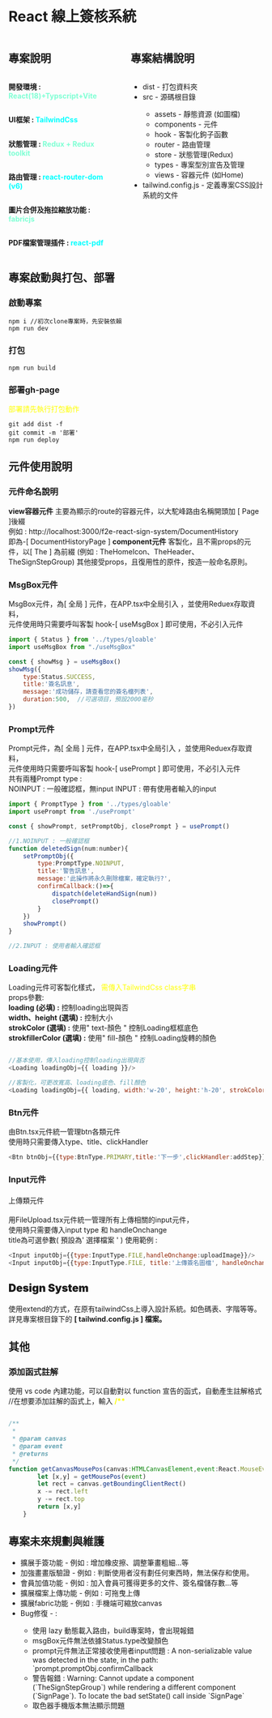 # React 線上簽核系統
<div style="display:flex">
    <section style="display:flex;flex-direction: column;margin-right:50px">
        <h2 style="font-weight:bolder">專案說明</h2>
        <p style="font-weight:bold"> 開發環境 : <span style="color: aquamarine ; font-weight:bold"> React(18)+Typscript+Vite </span></p>
        <p style="font-weight:bold"> UI框架 : <span style="color: aqua ; font-weight:bold"> TailwindCss </span></p>
        <p style="font-weight:bold"> 狀態管理 :  <span style="color: aquamarine ; font-weight:bold"> Redux + Redux toolkit </span></p>
        <p style="font-weight:bold"> 路由管理 :  <span style="color: aqua ; font-weight:bold"> react-router-dom (v6) </span></p>
        <p style="font-weight:bold"> 圖片合併及拖拉縮放功能 :  <span style="color: aquamarine ; font-weight:bold"> fabricjs </span></p>
        <p style="font-weight:bold"> PDF檔案管理插件 :  <span style="color: aqua ; font-weight:bold"> react-pdf </span></p>
    </section>
    <section style="display:flex;flex-direction: column">
        <h2 style="font-weight:bolder">專案結構說明</h2>
        <ul>
            <li>dist - 打包資料夾</li>
            <li>src  - 源碼根目錄</li>
            <ul>
                <li>assets     - 靜態資源 (如圖檔)</li>
                <li>components -  元件</li>
                <li>hook       -  客製化鉤子函數</li>
                <li>router     -  路由管理</li>
                <li>store      -  狀態管理(Redux)</li>
                <li>types      -  專案型別宣告及管理</li>
                <li>views      -  容器元件 (如Home)</li>
            </ul>
            <li>tailwind.config.js - 定義專案CSS設計系統的文件</li>
        </ul>
    </section>
</div>

## <span style="font-weight:bolder">專案啟動與打包、部署</span>
### 啟動專案
```
npm i //初次clone專案時，先安裝依賴
npm run dev
```
### 打包
```
npm run build
```
### 部署gh-page
<span style="color: yellow"> 部署請先執行打包動作 </span>

```
git add dist -f
git commit -m '部署'
npm run deploy

```
## <span style="font-weight:bolder">元件使用說明</span>
### <span style="font-weight:bold">元件命名說明</span>
<span style="font-weight:bold">view容器元件</span>
主要為顯示的route的容器元件，以大駝峰路由名稱開頭加 [ Page ]後綴<br>
例如 : http://localhost:3000/f2e-react-sign-system/DocumentHistory<br>
即為-[ DocumentHistoryPage ]
<span style="font-weight:bold">component元件</span>
客製化，且不需props的元件，以[ The ] 為前綴 (例如 : TheHomeIcon、TheHeader、TheSignStepGroup)
其他接受props，且復用性的原件，按造一般命名原則。

### <span style="font-weight:bold">MsgBox元件</span>
MsgBox元件，為[ 全局 ] 元件，在APP.tsx中全局引入 ，並使用Reduex存取資料，<br>
元件使用時只需要呼叫客製 hook-[ useMsgBox ] 即可使用，不必引入元件
```javascript
import { Status } from '../types/gloable'
import useMsgBox from "./useMsgBox"

const { showMsg } = useMsgBox()
showMsg({
    type:Status.SUCCESS,
    title:'簽名訊息',
    message:'成功儲存，請查看您的簽名檔列表',
    duration:500,  //可選項目，預設2000毫秒
})

```
### <span style="font-weight:bold">Prompt元件</span>
Prompt元件，為[ 全局 ] 元件，在APP.tsx中全局引入 ，並使用Reduex存取資料，<br>
元件使用時只需要呼叫客製 hook-[ usePrompt ] 即可使用，不必引入元件<br>
共有兩種Prompt type : <br>
NOINPUT : 一般確認框，無input
INPUT : 帶有使用者輸入的input
```javascript
import { PromptType } from '../types/gloable'
import usePrompt from './usePrompt'

const { showPrompt, setPromptObj, closePrompt } = usePrompt()

//1.NOINPUT : 一般確認框
function deletedSign(num:number){
    setPromptObj({
        type:PromptType.NOINPUT,
        title:'警告訊息',
        message:'此操作將永久刪除檔案，確定執行?',
        confirmCallback:()=>{
            dispatch(deleteHandSign(num))
            closePrompt()
        }
    })
    showPrompt()
}

//2.INPUT : 使用者輸入確認框

```
### <span style="font-weight:bold">Loading元件</span>
Loading元件可客製化樣式，<span style="color: yellow"> 需傳入TailwindCss class字串 </span><br>
props參數:<br>
<span style="font-weight:bold">loading (必填) :</span> 控制loading出現與否<br>
<span style="font-weight:bold">width、height (選填) :</span> 控制大小<br>
<span style="font-weight:bold">strokColor (選填) :</span> 使用" text-顏色 " 控制Loading框框底色<br>
<span style="font-weight:bold">strokfillerColor (選填) :</span> 使用" fill-顏色 " 控制Loading旋轉的顏色
```javascript

//基本使用，傳入loading控制loading出現與否
<Loading loadingObj={{ loading }}/>

//客製化，可更改寬高、loading底色、fill顏色
<Loading loadingObj={{ loading, width:'w-20', height:'h-20', strokColor:'text-yellow-200', strokfillerColor:'fill-red-600' }}/>

```
### <span style="font-weight:bold">Btn元件</span>
由Btn.tsx元件統一管理btn各類元件<br>
使用時只需要傳入type、title、clickHandler<br>
```javascript
<Btn btnObj={{type:BtnType.PRIMARY,title:'下一步',clickHandler:addStep}}/>
```
### <span style="font-weight:bold">Input元件</span>
#### <span style="font-weight:500">上傳類元件</span>
用FileUpload.tsx元件統一管理所有上傳相關的input元件，<br>
使用時只需要傳入input type 和 handleOnchange<br>
title為可選參數( 預設為' 選擇檔案 ' )
使用範例 : 
```javascript
<Input inputObj={{type:InputType.FILE,handleOnchange:uploadImage}}/>
<Input inputObj={{type:InputType.FILE, title:'上傳簽名圖檔', handleOnchange:uploadImage}}/>
```
## <span style="font-weight:bolder">Design System</span>
使用extend的方式，在原有tailwindCss上導入設計系統。如色碼表、字階等等。
詳見專案根目錄下的 <span style="font-weight:bold">[ tailwind.config.js ] <span/>檔案。
## <span style="font-weight:bolder">其他</span>
### 添加函式註解
使用 vs code 內建功能，可以自動對以 function 宣告的函式，自動產生註解格式 <br>
//在想要添加註解的函式上，輸入<span style="font-weight:bold;color: yellow" > /** </span>
```javascript

/**
 * 
 * @param canvas 
 * @param event 
 * @returns 
 */
function getCanvasMousePos(canvas:HTMLCanvasElement,event:React.MouseEvent<HTMLCanvasElement>) {
        let [x,y] = getMousePos(event)
        let rect = canvas.getBoundingClientRect()
        x -= rect.left
        y -= rect.top
        return [x,y]
    }
``` 
## <span style="font-weight:bolder">專案未來規劃與維護</span>
<ul>
    <li>擴展手簽功能  - 例如 : 增加橡皮擦、調整筆畫粗細...等</li>
    <li>加強畫畫版驗證  - 例如 : 判斷使用者沒有劃任何東西時，無法保存和使用。</li>
    <li>會員加值功能 - 例如 : 加入會員可獲得更多的文件、簽名檔儲存數...等</li>
    <li>擴展檔案上傳功能 - 例如 : 可拖曳上傳</li>
    <li>擴展fabric功能 - 例如 : 手機端可縮放canvas</li>
    <li>Bug修復 - :</li>
    <ul>
         <li>使用 lazy 動態載入路由，build專案時，會出現報錯</li>
         <li>msgBox元件無法依據Status.type改變顏色</li>
         <li>prompt元件無法正常接收使用者input問題 : A non-serializable value was detected in the state, in the path: `prompt.promptObj.confirmCallback</li>
         <li>警告報錯 : Warning: Cannot update a component (`TheSignStepGroup`) while rendering a different component (`SignPage`). To locate the bad setState() call inside `SignPage`</li>
         <li>取色器手機版本無法顯示問題</li>
    </ul>
</ul>